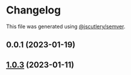 # Changelog

This file was generated using [@jscutlery/semver](https://github.com/jscutlery/semver).

## 0.0.1 (2023-01-19)

## [1.0.3](https://github.com/rudderlabs/rudder-sdk-react-native/compare/rudder-integration-appcenter-react-native-1.0.2...rudder-integration-appcenter-react-native-1.0.3) (2023-01-11)
